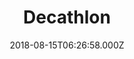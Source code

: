 ---
date: 2018-08-15T06:26:58.000Z
title: Decathlon
latitude: 50.729055510457286
longitude: 1.6449227235444472
url: https://www.decathlon.fr/store-view/magasin-de-sports-saint-martin-boulogne-0070013900139
category: checkin
---
